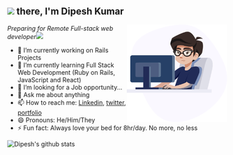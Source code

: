 <h2><img src="https://media.giphy.com/media/26Fxy3Iz1ari8oytO/giphy.gif" width="70"> there, I'm Dipesh Kumar</h2>
<img align='right' src="banner-image.png" width="230">
<p><em>Preparing for Remote Full-stack web developer</em><img src="https://media.giphy.com/media/XGma2iRIHTKkwqRkFl/giphy.gif" width="50"></p>

<!-- [![Linkedin Badge](https://img.shields.io/badge/-Dipesh%20Kumar-blue?style=flat-square&logo=Linkedin&logoColor=white&link=https://www.linkedin.com/in/dipeshtwis/)](https://www.linkedin.com/in/dipeshtwis/)
[![Twitter Badge](https://img.shields.io/badge/-@97deepeshkumar-1ca0f1?style=flat-square&labelColor=1ca0f1&logo=twitter&logoColor=white&link=https://twitter.com/97deepeshkumar)](https://twitter.com/97deepeshkumar) -->
<!--
**Dipeshtwis/Dipeshtwis** is a ✨ _special_ ✨ repository because its `README.md` (this file) appears on your GitHub profile.
-->

- 🔭 I’m currently working on Rails Projects
- 🌱 I’m currently learning Full Stack Web Development (Ruby on Rails, JavaScript and React)
- 🤔 I’m looking for a Job opportunity...
- 💬 Ask me about anything
- 📫 How to reach me:  [Linkedin](https://www.linkedin.com/in/dipeshtwis), [twitter](https://twitter.com/97deepeshkumar), [portfolio](https://deeptwist.tk)
- 😄 Pronouns: He/Him/They
- ⚡ Fun fact: Always love your bed for 8hr/day. No more, no less



![Dipesh's github stats](https://github-readme-stats.vercel.app/api?username=Dipeshtwis&hide=["issues"]&show_icons=true)
